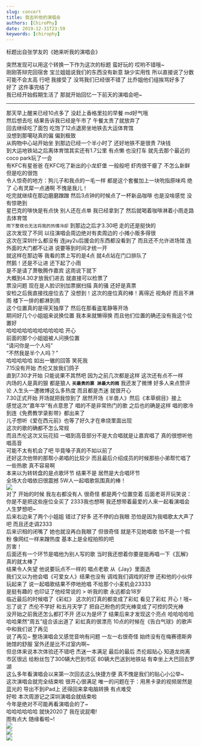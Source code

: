 ```yaml
---
slug: concert
title: 我去听他的演唱会
authors: [ChiroPhy]
date: 2019-12-31T23:59
keywords: [chirophy]
---
```


标题出自张学友的《她来听我的演唱会》  
<!--truncate-->
突然发现可以用这个转换一下作为这次的标题 蛮好玩的 哎哟不错哦~  
刚刚答辩完回宿舍 宝兰姐姐说我们的东西没有新意 缺少实用性 所以直接说了分数可能不会太高 
行吧 我接受了 没骂我们已经很不错了 比乔姐他们组挨骂好多了  
好了 这件事完结了  
我已经开始假期生活了 那就开始回忆一下前天的演唱会吧~

---------- 
那天早上醒来已经10点多了 没赶上香格里拉的早餐 md好气哦  
然后想去吃 结果告诉我已经是午市了 午餐太贵了就放弃了  
回去继续吃了面包 吃饱了12点退房坐地铁去大运体育馆  
没想到那噶哒真的偏 偏到极致   
从购物中心站开始坐 到那边已经一个半小时了 还好地铁不是很贵 7块钱  
到大运地铁站之后离体育馆其实还有1.7公里 有点懒 也没打车 就先去那个最近的coco park玩了一会  
有KFC有星爸爸 在KFC吃了新出的小龙虾堡 一般般吧 虾肉很干瘪了 不怎么新鲜 但是吃的很饱  
令人惊奇的地方：狗儿子和我点的一毛一样 都是这个套餐加上一块吮指原味鸡 绝了 心有灵犀一点通啊 不愧是我儿！  
吃完就继续在那边磨磨蹭蹭 然后3点钟的时候点了一杯新品咖啡 也是没啥感觉 没有惊艳到  
星巴克的啡快是有点快 别人还在点单 我已经拿到了 然后就喝着咖啡淋着小雨走路去体育馆  
`雨下整夜也无法将我的热情冷却` 到那边之后才3.30吧 走的还是挺快的  
这次发现了不同 以往演唱会周边绝对有卖周边的 小摊小贩多得很  
这次在深圳什么都没有 连jay2u后援会的东西都没看到了 而且还不允许进场馆 连外面的大门都不让进 说要等到时间才统一开  
就这样在那边等 我看的票上写的是4点 就4点站在门口排队了  
然鹅！还是不让进 还下起了小雨  
是不是请了萧敬腾作嘉宾 这雨说下就下  
大概到4.30才放我们进去 就直接可以检票了  
票没问题 现在是人脸识别加票据扫描 真的骚 还好是真票  
安检之后我直接找座位去了 没想到！这次的座位真的棒！离得近 视角好 而且不淋雨 楼下一排的都淋到雨  
这个位置真的是得天独厚了 然后在那看盗笔静等开场  
期间好几个小姐姐来说换位置 我本来就懒得换 而且他们位置的确还没有我这个位置好  
哈哈哈哈哈哈哈哈哈哈哈 开心  
前面的那个小姐姐被人问换位置  
“请问你是一个人吗”  
“不然我是半个人吗？”  
哈哈哈哈哈 如出一辙的回答 笑死我  
7.15没有开始 杰伦又放我们鸽子  
直到7.30才开始 只能说果不其然吧 因为之前几次都是这样 这次还有点不一样  
内场的人是真的狠 都是狼人 **`买最贵的票 淋最大的雨`** 我还发了微博 好多人来点赞评论 人生头一遭微博这么多热度 而且都是杰迷 就很开心  
7.30正式开始 开场就把我惊到了 居然开场《半兽人》然后《本草纲目》接上  
感觉这次“嘉年华”有点意思了 唱的不是非常热门的歌 之后也的确是这样 唱的歌冷到连《免费教学录影带》都出来了  
儿子想听《爱在西元前》也等了好久才在串烧里面出现  
这次的歌的确都不怎么常规  
而且杰伦这次又玩花招 一唱到高音部分不是大合唱就是让嘉宾唱了 真的很想听他唱高音  
可能不太有机会了吧 毕竟嗓子真的不如以前了  
还好这次他带的那帮小弟唱的比较少 而且最后介绍成员的时候那些小弟帮忙唱了一些热歌 真不容易啊  
本来以为转转盘的是点歌环节 结果不是 居然是大合唱环节  
全场大合唱依旧很震撼 5W人一起唱歌氛围真的棒！  
![](https://img-1255648810.cos.ap-guangzhou.myqcloud.com/wiki%2F1958626216.jpg)  
对了 开始的时候 我左右都没有人 很奇怪 都是两个位置空着 后面老哥开玩笑说：你是不是把这些座位全买了 2333我也想啊 我还想带着最爱的人来一起看演唱会  
人生梦想吧~  
后来右边来了两个小姐姐 错过了好多 还不停的白我眼 恐怕是因为我唱歌太大声了吧 而且还走调2333  
后来识相的闭嘴了 她也就没再白我眼了 但很奇怪 就是不见她唱歌 怕不是一个假粉 像网红一样来蹭热度 基本上是全程拍照的吧  
厉害！  
后面还有一个环节是唱他为别人写的歌 当时我还想着你要是能再唱一下《瓦解》真的就太棒了  
结果令人失望 他说要玩点不一样的 唱点老歌 从《Jay》里面选  
我们又以为他会唱《可爱女人》结果也没有 调戏我们调戏的好惨 还和他的小伙伴玩起来了 说一起唱歌结果不停地抢唱 不给那个小麦机会23333  
是挺有趣的 也印证了他经常说的 > 听我的歌 永远都会18岁   
临近最后的时候唱了《彩虹》 这次的灯真的都变成了彩虹 看见了彩虹 开心！哦~忘了说了 杰伦不学好 和五月天学了 把自己粉色的荧光棒变成了可控的荧光棒  
没开始之前我还怎么都打不开 还以为是坏了 结果后来才发现这个亮点
哈哈哈哈哈哈哈果然“周五”组合该出道了 彩虹真的很漂亮 10点的时候在《告白气球》的歌声中和我们说了再见  
说了再见~ 整场演唱会又感觉音响有问题 一左一右很奇怪 始终没有在梅赛德斯奔驰馆的舒服 室外还是比不过室内啊~  
但总体来说本次体验还不错吧 杰迷一本满足 最后的最后 杰伦超贴心 知道龙岗离市区很远 给粉丝包了300辆大巴到市区 80辆大巴送到地铁站 有幸坐上大巴回去罗湖  
这么多年看演唱会以来第一次回去这么快捷方便 真不愧是我们的贴心小公举~   
这次演唱会就完全结束啦 很开心很满足
唯一的问题在于：用黑卡录的视频居然是蓝光的 导出不到iPad上 还得回来拿电脑转换 有点难受   
好啦 本次周游记之深圳演唱会就结束啦  
今年是绝对不可能再看演唱会的了~   
哈哈哈哈哈哈 就快2020了 我在说屁嘞!   
图有点大 随缘看啦~!  
![](https://img-1255648810.cos.ap-guangzhou.myqcloud.com/wiki%2F2044594038.jpg)  
![](https://img-1255648810.cos.ap-guangzhou.myqcloud.com/wiki%2F2213377929.jpg)  
![](https://img-1255648810.cos.ap-guangzhou.myqcloud.com/wiki%2F812203204.jpg)